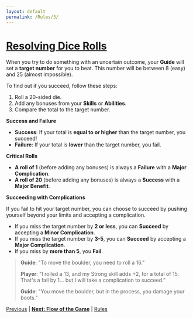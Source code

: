 ```yaml
---
layout: default
permalink: /Rules/3/
---
```

# [Resolving Dice Rolls](#resolving-dice-rolls)
When you try to do something with an uncertain outcome, your **Guide** will set a **target number** for you to beat. This number will be between 8 (easy) and 25 (almost impossible).

To find out if you succeed, follow these steps:

1. Roll a 20-sided die.
2. Add any bonuses from your **Skills** or **Abilities**.
3. Compare the total to the target number.

**Success and Failure**

- **Success**: If your total is **equal to or higher** than the target number, you succeed!
- **Failure**: If your total is **lower** than the target number, you fail.

**Critical Rolls**

- **A roll of 1** (before adding any bonuses) is always a **Failure** with a **Major Complication**.
- **A roll of 20** (before adding any bonuses) is always a **Success** with a **Major Benefit**.

**Succeeding with Complications**

If you fail to hit your target number, you can choose to succeed by pushing yourself beyond your limits and accepting a complication.

- If you miss the target number by **2 or less**, you can **Succeed** by accepting a **Minor Complication**.
- If you miss the target number by **3-5**, you can **Succeed** by accepting a **Major Complication**.
- If you miss by **more than 5**, you **Fail**.

>**Guide**: "To move the boulder, you need to roll a 16."
>
>**Player**: "I rolled a 13, and my Strong skill adds +2, for a total of 15. That's a fail by 1... but I will take a complication to succeed."
>
>**Guide**: "You move the boulder, but in the process, you damage your boots."

[Previous]({{site.baseurl}}/Rules/2/#basic-rules) | **[Next: Flow of the Game]({{site.baseurl}}/Rules/4/)** | [Rules]({{site.baseurl}}/Rules/Index/#rules)
